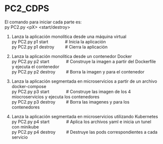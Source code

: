 # PC2_CDPS

El comando para iniciar cada parte es:  
py PC2.py &lt;pX&gt; <start/destroy>

1. Lanza la aplicación monolítica desde una máquina virtual  
   py PC2.py p1 start        &nbsp;&nbsp;&nbsp;&nbsp;&nbsp;&nbsp;&nbsp;&nbsp;&nbsp;&nbsp;&nbsp;&nbsp; # Inicia la aplicación  
   py PC2.py p1 destroy      &nbsp;&nbsp;&nbsp;&nbsp;&nbsp;&nbsp;&nbsp; # Cierra la aplicación

2. Lanza la aplicación monolítica desde un contenedor Docker  
   py PC2.py p2 start         &nbsp;&nbsp;&nbsp;&nbsp;&nbsp;&nbsp;&nbsp;&nbsp;&nbsp;&nbsp;&nbsp;&nbsp; # Construye la imagen a partir del Dockerfile y ejecuta el contenedor  
   py PC2.py p2 destroy       &nbsp;&nbsp;&nbsp;&nbsp;&nbsp;&nbsp;&nbsp;&nbsp;# Borra la imagen y para el contenedor

3. Lanza la aplicación segmentada en microservicios a partir de un archivo docker-compose  
   py PC2.py p3 start           &nbsp;&nbsp;&nbsp;&nbsp;&nbsp;&nbsp;&nbsp;&nbsp;&nbsp;&nbsp;&nbsp;&nbsp;&nbsp;# Construye las imagen de los 4 miocroservicios y ejecuta los contenedores  
   py PC2.py p3 destroy      &nbsp;&nbsp;&nbsp;&nbsp;&nbsp;&nbsp;&nbsp;&nbsp;# Borra las imagenes y para los contenedores

4. Lanza la aplicación segmentada en microservicios utilizando Kubernetes  
   py PC2.py p4 start        &nbsp;&nbsp;&nbsp;&nbsp;&nbsp;&nbsp;&nbsp;&nbsp;&nbsp;&nbsp;&nbsp;&nbsp; # Aplica los archivos yaml e inicia un tunel con minikube  
   py PC2.py p4 destroy       &nbsp;&nbsp;&nbsp;&nbsp;&nbsp;&nbsp;&nbsp;&nbsp;# Destruye las pods correspondientes a cada servicio



